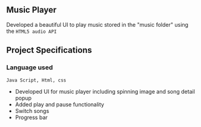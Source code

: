 ## Music Player

Developed a beautiful UI to play music stored in the "music folder" using the ```HTML5 audio API```


## Project Specifications

### Language used

```
Java Script, Html, css
```
- Developed UI for music player including spinning image and song detail popup
- Added play and pause functionality
- Switch songs
- Progress bar
